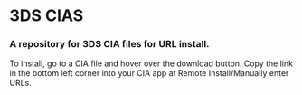 # 3DS CIAS
### A repository for 3DS CIA files for URL install.

To install, go to a CIA file and hover over the download button. Copy the link in the bottom left corner into your CIA app at Remote Install/Manually enter URLs.

